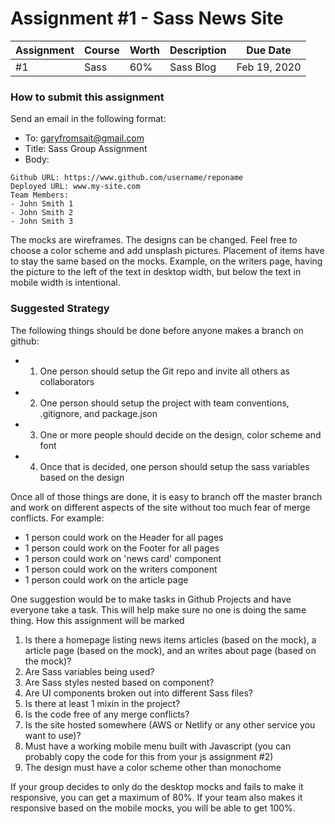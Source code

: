 # Assignment #1 - Sass News Site

| Assignment | Course | Worth | Description | Due Date         |
| ---------- | ------ | ----- | ----------- | ---------------- |
| #1         | Sass   | 60%   | Sass Blog   | Feb 19, 2020 |

### How to submit this assignment

Send an email in the following format:

- To: garyfromsait@gmail.com
- Title: Sass Group Assignment
- Body:

```
Github URL: https://www.github.com/username/reponame
Deployed URL: www.my-site.com
Team Members:
- John Smith 1
- John Smith 2
- John Smith 3
```

The mocks are wireframes. The designs can be changed. Feel free to choose a color scheme and add unsplash pictures. Placement of items have to stay the same based on the mocks. Example, on the writers page, having the picture to the left of the text in desktop width, but below the text in mobile width is intentional. 

### Suggested Strategy

The following things should be done before anyone makes a branch on github:

-   1. One person should setup the Git repo and invite all others as collaborators
-   2. One person should setup the project with team conventions, .gitignore, and package.json
-   3. One or more people should decide on the design, color scheme and font
-   4. Once that is decided, one person should setup the sass variables based on the design

Once all of those things are done, it is easy to branch off the master branch
and work on different aspects of the site without too much fear of merge conflicts. For example:

-   1 person could work on the Header for all pages
-   1 person could work on the Footer for all pages
-   1 person could work on 'news card' component
-   1 person could work on the writers component
-   1 person could work on the article page

One suggestion would be to make tasks in Github Projects and have everyone take a task. This will help make sure no one is doing the same thing.
How this assignment will be marked

1. Is there a homepage listing news items articles (based on the mock), a article page (based on the mock), and an writes about page (based on the mock)?
2. Are Sass variables being used?
3. Are Sass styles nested based on component?
4. Are UI components broken out into different Sass files?
5. Is there at least 1 mixin in the project?
6. Is the code free of any merge conflicts?
7. Is the site hosted somewhere (AWS or Netlify or any other service you want to use)?
8. Must have a working mobile menu built with Javascript (you can probably copy the code for this from your js assignment #2)
9. The design must have a color scheme other than monochome

If your group decides to only do the desktop mocks and fails to make it responsive, you can get a maximum of 80%. If your team also makes it responsive based on the mobile mocks, you will be able to get 100%.
